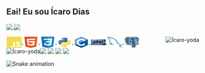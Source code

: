## Eai! Eu sou Ícaro Dias 

 <div>
  <a href="https://github.com/icaro2222">
  <img align="center" height="200em" src="https://github-readme-stats.vercel.app/api?username=icaro2222&theme=default"/>
  <img align="center" height="200em" src="https://github-readme-stats.vercel.app/api/top-langs/?username=icaro2222&layout=demo&theme=default"/>



</div>
<div style="display: inline_block"><br>
  <img align="center" alt="Ícaro-Js" height="30" width="40" src="https://raw.githubusercontent.com/devicons/devicon/master/icons/javascript/javascript-plain.svg">
  <img align="center" alt="Ícaro-HTML" height="30" width="40" src="https://raw.githubusercontent.com/devicons/devicon/master/icons/html5/html5-original.svg">
  <img align="center" alt="Ícaro-CSS" height="30" width="40" src="https://raw.githubusercontent.com/devicons/devicon/master/icons/css3/css3-original.svg">
  <img align="center" alt="Ícaro-Python" height="30" width="40" src="https://raw.githubusercontent.com/devicons/devicon/master/icons/python/python-original.svg">
  <img align="center" alt="Ícaro-C" height="30" width="40" src="https://raw.githubusercontent.com/devicons/devicon/master/icons/c/c-original.svg">
  <img align="center" alt="Ícaro-CPhp" height="30" width="40" src="https://raw.githubusercontent.com/devicons/devicon/master/icons/php/php-original.svg">
  <img align="center" alt="Ícaro-Mysql" height="30" width="40" src="https://raw.githubusercontent.com/devicons/devicon/master/icons/mysql/mysql-original.svg">
  <img align="center" alt="Ícaro-Postgresql" height="30" width="40" src="https://raw.githubusercontent.com/devicons/devicon/master/icons/postgresql/postgresql-original.svg">
 
  <img align="right" alt="Ícaro-yoda" src="https://media3.giphy.com/media/kyKuZzsa6bShl3SaHe/giphy.webp?cid=ecf05e47be9arzoipfbakno73j0wqu8j7gprb0dz9ugpioef&rid=giphy.webp&ct=s">
  <img align="left" alt="Ícaro-yoda" src="https://media4.giphy.com/media/SvGFA2WF9IP0WjmzvE/giphy.gif?cid=ecf05e478g3q3e8x0x4fo6sfmrn77n5jhxsarlfwoehx1ziv&rid=giphy.gif&ct=s">
</div>
 
<div> 
  <a href="https://instagram.com/icaro_dias2222" target="_blank"><img src="https://img.shields.io/badge/-Instagram-%23E4405F?style=for-the-badge&logo=instagram&logoColor=white" target="_blank"></a>
  <a href="https://discord.gg/PRJSgRpX" target="_blank"><img src="https://img.shields.io/badge/Discord-7289DA?style=for-the-badge&logo=discord&logoColor=white" target="_blank"></a> 
  <a href = "mailto:icarodias2222@gmail.com"><img src="https://img.shields.io/badge/-Gmail-%23333?style=for-the-badge&logo=gmail&logoColor=white" target="_blank"></a>
  <a href="https://www.linkedin.com/in/%C3%ADcaro-dias-748b42167" target="_blank"><img src="https://img.shields.io/badge/-LinkedIn-%230077B5?style=for-the-badge&logo=linkedin&logoColor=white" target="_blank"></a> 
 
  ![Snake animation](https://github.com/icaro2222/icaro2222/blob/output/github-contribution-grid-snake.svg)
 
</div>

